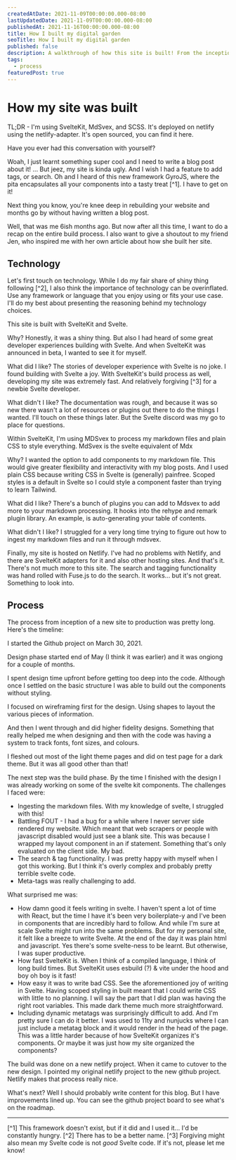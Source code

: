 ```yaml
---
createdAtDate: 2021-11-09T00:00:00.000-08:00
lastUpdatedDate: 2021-11-09T00:00:00.000-08:00
publishedAt: 2021-11-16T00:00:00.000-08:00
title: How I built my digital garden
seoTitle: How I built my digital garden
published: false
description: A walkthrough of how this site is built! From the inception to switching it on in production
tags:
  - process
featuredPost: true
---
```


# How my site was built
TL;DR - I'm using SvelteKit, MdSvex, and SCSS. It's deployed on netlify using the netlify-adapter. It's open sourced, you can find it here.

Have you ever had this conversation with yourself?

Woah, I just learnt something super cool and I need to write a blog post about it!
...
But jeez, my site is kinda ugly. And I wish I had a feature to add tags, or search. Oh and I heard of this new framework GyroJS, where the pita encapsulates all your components into a tasty treat [^1]. I have to get on it!

Next thing you know, you're knee deep in rebuilding your website and months go by without having written a blog post.

Well, that was me 6ish months ago. But now after all this time, I want to do a recap on the entire build process. I also want to give a shoutout to my friend Jen, who inspired me with her own article about how she built her site.

## Technology
Let's first touch on technology. While I do my fair share of shiny thing following [^2], I also think the importance of technology can be overinflated. Use any framework or language that you enjoy using or fits your use case. I'll do my best about presenting the reasoning behind my technology choices.

This site is built with SvelteKit and Svelte.

Why? Honestly, it was a shiny thing. But also I had heard of some great developer experiences building with Svelte. And when SvelteKit was announced in beta, I wanted to see it for myself.

What did I like? The stories of developer experience with Svelte is no joke. I found building with Svelte a joy. With SvelteKit's build process as well, developing my site was extremely fast. And relatively forgiving [^3] for a newbie Svelte developer.

What didn't I like? The documentation was rough, and because it was so new there wasn't a lot of resources or plugins out there to do the things I wanted. I'll touch on these things later. But the Svelte discord was my go to place for questions.

Within SvelteKit, I'm using MDSvex to process my markdown files and plain CSS to style everything. MdSvex is the svelte equivalent of Mdx

Why? I wanted the option to add components to my markdown file. This would give greater flexibility and interactivity with my blog posts. And I used plain CSS because writing CSS in Svelte is (generally) painfree. Scoped styles is a default in Svelte so I could style a component faster than trying to learn Tailwind.

What did I like? There's a bunch of plugins you can add to Mdsvex to add more to your markdown processing. It hooks into the rehype and remark plugin library. An example, is auto-generating your table of contents.

What didn't I like? I struggled for a very long time trying to figure out how to ingest my markdown files and run it through mdsvex.

Finally, my site is hosted on Netlify. I've had no problems with Netlify, and there are SvelteKit adapters for it and also other hosting sites. And that's it. There's not much more to this site. The search and tagging functionality was hand rolled with Fuse.js to do the search. It works... but it's not great. Something to look into.

## Process

The process from inception of a new site to production was pretty long. Here's the timeline:

I started the Github project on March 30, 2021.

Design phase started end of May (I think it was earlier) and it was ongiong for a couple of months.

I spent design time upfront before getting too deep into the code. Although once I settled on the basic structure I was able to build out the components without styling.

I focused on wireframing first for the design. Using shapes to layout the various pieces of information.

And then I went through and did higher fidelity designs. Something that really helped me when designing and then with the code was having a system to track fonts, font sizes, and colours.

I fleshed out most of the light theme pages and did on test page for a dark theme. But it was all good other than that!

The next step was the build phase. By the time I finished with the design I was already working on some of the svelte kit components. The challenges I faced were:

- Ingesting the markdown files. With my knowledge of svelte, I struggled with this!
- Battling FOUT - I had a bug for a while where I never server side rendered my website. Which meant that web scrapers or people with javascript disabled would just see a blank site. This was because I wrapped my layout component in an if statement. Something that's only evaluated on the client side. My bad.
- The search & tag functionality. I was pretty happy with myself when I got this working. But I think it's overly complex and probably pretty terrible svelte code.
- Meta-tags was really challenging to add.

What surprised me was:
- How damn good it feels writing in svelte. I haven't spent a lot of time with React, but the time I have it's been very boilerplate-y and I've been in components that are incredibly hard to follow. And while I'm sure at scale Svelte might run into the same problems. But for my personal site, it felt like a breeze to write Svelte. At the end of the day it was plain html and javascript. Yes there's some svelte-ness to be learnt. But otherwise, I was super productive.
- How fast SvelteKit is. When I think of a compiled language, I think of long build times. But SvelteKit uses esbuild (?) & vite under the hood and boy oh boy is it fast!
- How easy it was to write bad CSS. See the aforementioned joy of writing in Svelte. Having scoped styling in built meant that I could write CSS with little to no planning. I will say the part that I did plan was having the right root variables. This made dark theme much more straightforward.
- Including dynamic metatags was surprisingly difficult to add. And I'm pretty sure I can do it better. I was used to 11ty and nunjucks where I can just include a metatag block and it would render in the head of the page. This was a little harder because of how SvelteKit organizes it's components. Or maybe it was just how my site organized the components?

The build was done on a new netlify project. When it came to cutover to the new design. I pointed my original netlify project to the new github project. Netlify makes that process really nice.

What's next? Well I should probably write content for this blog. But I have improvements lined up. You can see the github project board to see what's on the roadmap.

---

[^1] This framework doesn't exist, but if it did and I used it... I'd be constantly hungry.
[^2] There has to be a better name.
[^3] Forgiving might also mean my Svelte code is not *good* Svelte code. If it's not, please let me know!